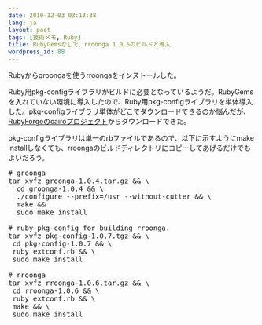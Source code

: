 ```yaml
---
date: 2010-12-03 03:13:38
lang: ja
layout: post
tags: [技術メモ, Ruby]
title: RubyGemsなしで、rroonga 1.0.6のビルドと導入
wordpress_id: 88
---
```

Rubyからgroongaを使うrroongaをインストールした。

Ruby用pkg-configライブラリがビルドに必要となっているようだ。RubyGemsを入れていない環境に導入したので、Ruby用pkg-configライブラリを単体導入した。pkg-configライブラリ単体がどこでダウンロードできるのか悩んだが、<a href="http://rubyforge.org/projects/cairo/">RubyForgeのcairoプロジェクト</a>からダウンロードできた。

pkg-configライブラリは単一のrbファイルであるので、以下に示すようにmake installしなくても、rroongaのビルドディレクトリにコピーしてあげるだけでもよいだろう。
<pre># groonga
tar xvfz groonga-1.0.4.tar.gz &amp;&amp; \
  cd groonga-1.0.4 &amp;&amp; \
  ./configure --prefix=/usr --without-cutter &amp;&amp; \
  make &amp;&amp;
  sudo make install

# ruby-pkg-config for building rroonga.
tar xvfz pkg-config-1.0.7.tgz &amp;&amp; \
 cd pkg-config-1.0.7 &amp;&amp; \
 ruby extconf.rb &amp;&amp; \
 sudo make install

# rroonga
tar xvfz rroonga-1.0.6.tar.gz &amp;&amp; \
 cd rroonga-1.0.6 &amp;&amp; \
 ruby extconf.rb &amp;&amp; \
 make &amp;&amp; \
 sudo make install
</pre>
